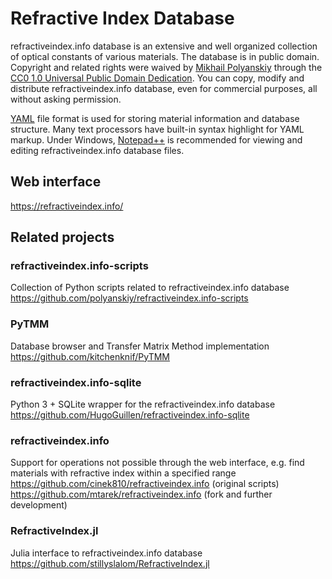 # Refractive Index Database
refractiveindex.info database is an extensive and well organized collection of optical constants of various materials. The database is in public domain. Copyright and related rights were waived by <a href="mailto:polyanskiy@refractiveindex.info">Mikhail Polyanskiy</a> through the <a href="https://creativecommons.org/publicdomain/zero/1.0/">CC0 1.0 Universal Public Domain Dedication</a>. You can copy, modify and distribute refractiveindex.info database, even for commercial purposes, all without asking permission.

<a href="http://en.wikipedia.org/wiki/YAML">YAML</a> file format is used for storing material information and database structure. Many text processors have built-in syntax highlight for YAML markup. Under Windows, <a class="external text" href="https://notepad-plus-plus.org/">Notepad++</a> is recommended for viewing and editing refractiveindex.info database files.


## Web interface
https://refractiveindex.info/


## Related projects

### refractiveindex.info-scripts
Collection of Python scripts related to refractiveindex.info database
https://github.com/polyanskiy/refractiveindex.info-scripts

### PyTMM
Database browser and Transfer Matrix Method implementation
https://github.com/kitchenknif/PyTMM

### refractiveindex.info-sqlite
Python 3 + SQLite wrapper for the refractiveindex.info database
https://github.com/HugoGuillen/refractiveindex.info-sqlite

### refractiveindex.info
Support for operations not possible through the web interface, e.g. find materials with refractive index within a specified range<br>
https://github.com/cinek810/refractiveindex.info (original scripts)<br>
https://github.com/mtarek/refractiveindex.info (fork and further development)

### RefractiveIndex.jl
Julia interface to refractiveindex.info database
https://github.com/stillyslalom/RefractiveIndex.jl
